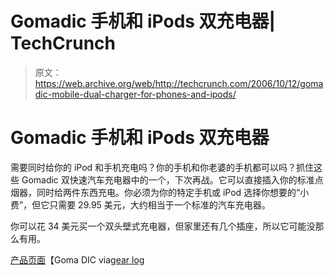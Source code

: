 # Gomadic 手机和 iPods 双充电器| TechCrunch

> 原文：<https://web.archive.org/web/http://techcrunch.com/2006/10/12/gomadic-mobile-dual-charger-for-phones-and-ipods/>

# Gomadic 手机和 iPods 双充电器

需要同时给你的 iPod 和手机充电吗？你的手机和你老婆的手机都可以吗？抓住这些 Gomadic 双快速汽车充电器中的一个，下次再战。它可以直接插入你的标准点烟器，同时给两件东西充电。你必须为你的特定手机或 iPod 选择你想要的“小费”，但它只需要 29.95 美元，大约相当于一个标准的汽车充电器。

你可以花 34 美元买一个双头壁式充电器，但家里还有几个插座，所以它可能没那么有用。

[产品页面](https://web.archive.org/web/20130801195419/http://gomadic.com/double-car-chargers-cat.html)【Goma DIC via[gear log](https://web.archive.org/web/20130801195419/http://gearlog.com/blogs/gearlog/archive/2006/10/12/23089.aspx)